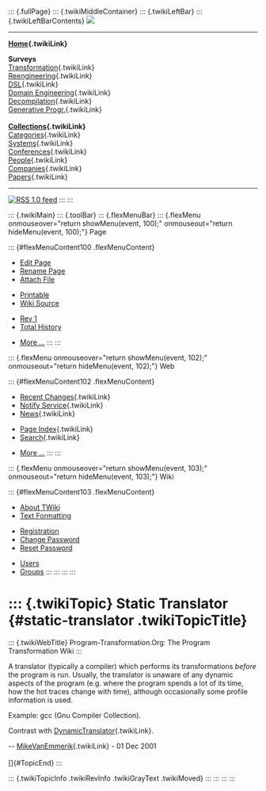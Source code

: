 ::: {.fullPage}
::: {.twikiMiddleContainer}
::: {.twikiLeftBar}
::: {.twikiLeftBarContents}
![](../pub/transformation.gif)

------------------------------------------------------------------------

**[Home](WebHome){.twikiLink}**

**Surveys**\
[Transformation](ProgramTransformation){.twikiLink}\
[Reengineering](ReengineeringWiki){.twikiLink}\
[DSL](DomainSpecificLanguages){.twikiLink}\
[Domain Engineering](DomainEngineering){.twikiLink}\
[Decompilation](DeCompilation){.twikiLink}\
[Generative Progr.](GenerativeProgrammingWiki){.twikiLink}\
\
**[Collections](CategoryCollection){.twikiLink}**\
[Categories](CategoryCategory){.twikiLink}\
[Systems](TransformationSystems){.twikiLink}\
[Conferences](TransformationConferences){.twikiLink}\
[People](TransformationPeople){.twikiLink}\
[Companies](TransformationCompanies){.twikiLink}\
[Papers](CategoryPaper){.twikiLink}

------------------------------------------------------------------------

[![](../pub/rss.gif "RSS 1.0 feed")](WebRss@skin=rss)
:::
:::

::: {.twikiMain}
::: {.toolBar}
::: {.flexMenuBar}
::: {.flexMenu onmouseover="return showMenu(event, 100);" onmouseout="return hideMenu(event, 100);"}
Page

::: {#flexMenuContent100 .flexMenuContent}
-   [Edit
    Page](http://www.program-transformation.org/edit/Transform/StaticTranslator?t=1536825809)
-   [Rename
    Page](http://www.program-transformation.org/rename/Transform/StaticTranslator)
-   [Attach
    File](http://www.program-transformation.org/attach/Transform/StaticTranslator)

<!-- -->

-   [Printable](http://www.program-transformation.org/view/Transform/StaticTranslator?skin=print.pattern)
-   [Wiki
    Source](http://www.program-transformation.org/view/Transform/StaticTranslator?skin=text&raw=on&contenttype=text/plain)

<!-- -->

-   [Rev
    1](http://www.program-transformation.org/view/Transform/StaticTranslator?rev=1.1)
-   [Total
    History](http://www.program-transformation.org/rdiff/Transform/StaticTranslator)

<!-- -->

-   [More
    \...](http://www.program-transformation.org/oops/Transform/StaticTranslator?template=oopsmore&param1=1.1&param2=1.1)
:::
:::

::: {.flexMenu onmouseover="return showMenu(event, 102);" onmouseout="return hideMenu(event, 102);"}
Web

::: {#flexMenuContent102 .flexMenuContent}
-   [Recent Changes](WebChanges){.twikiLink}
-   [Notify Service](WebNotify){.twikiLink}
-   [News](WebNews){.twikiLink}

<!-- -->

-   [Page Index](WebIndex){.twikiLink}
-   [Search](WebSearch){.twikiLink}

<!-- -->

-   [More
    \...](http://www.program-transformation.org/oops/Transform/StaticTranslator?template=oopsmore&param1=1.1&param2=1.1)
:::
:::

::: {.flexMenu onmouseover="return showMenu(event, 103);" onmouseout="return hideMenu(event, 103);"}
Wiki

::: {#flexMenuContent103 .flexMenuContent}
-   [About
    TWiki](http://www.program-transformation.org/view/TWiki/WebHome)
-   [Text
    Formatting](http://www.program-transformation.org/view/TWiki/TextFormattingRules)

<!-- -->

-   [Registration](http://www.program-transformation.org/view/TWiki/TWikiRegistration)
-   [Change
    Password](http://www.program-transformation.org/view/TWiki/ChangePassword)
-   [Reset
    Password](http://www.program-transformation.org/view/TWiki/ResetPassword)

<!-- -->

-   [Users](http://www.program-transformation.org/view/Main/TWikiUsers)
-   [Groups](http://www.program-transformation.org/view/Main/TWikiGroups)
:::
:::
:::
:::

::: {.twikiTopic}
Static Translator {#static-translator .twikiTopicTitle}
=================

::: {.twikiWebTitle}
Program-Transformation.Org: The Program Transformation Wiki
:::

A translator (typically a compiler) which performs its transformations
*before* the program is run. Usually, the translator is unaware of any
dynamic aspects of the program (e.g. where the program spends a lot of
its time, how the hot traces change with time), although occasionally
some profile information is used.

Example: gcc (Gnu Compiler Collection).

Contrast with [DynamicTranslator](DynamicTranslator){.twikiLink}.

\-- [MikeVanEmmerik](../Main/MikeVanEmmerik){.twikiLink} - 01 Dec 2001\
\
[]{#TopicEnd}
:::

::: {.twikiTopicInfo .twikiRevInfo .twikiGrayText .twikiMoved}
:::
:::
:::
:::
